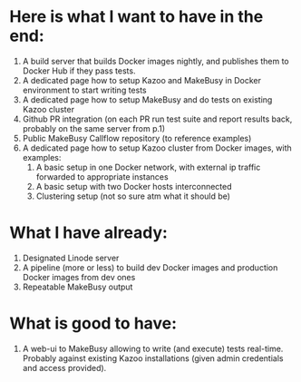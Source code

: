 # Here is what I want to have in the end:

1. A build server that builds Docker images nightly, and publishes them to Docker Hub if they pass tests.
2. A dedicated page how to setup Kazoo and MakeBusy in Docker environment to start writing tests
3. A dedicated page how to setup MakeBusy and do tests on existing Kazoo cluster
4. Github PR integration (on each PR run test suite and report results back, probably on the same server from p.1)
5. Public MakeBusy Callflow repository (to reference examples)
6. A dedicated page how to setup Kazoo cluster from Docker images, with examples:
	1. A basic setup in one Docker network, with external ip traffic forwarded to appropriate instances
	2. A basic setup with two Docker hosts interconnected
	3. Clustering setup (not so sure atm what it should be)

# What I have already:

1. Designated Linode server 
2. A pipeline (more or less) to build dev Docker images and production Docker images from dev ones
3. Repeatable MakeBusy output

# What is good to have:

1. A web-ui to MakeBusy allowing to write (and execute) tests real-time. Probably against existing Kazoo installations
(given admin credentials and access provided).  

